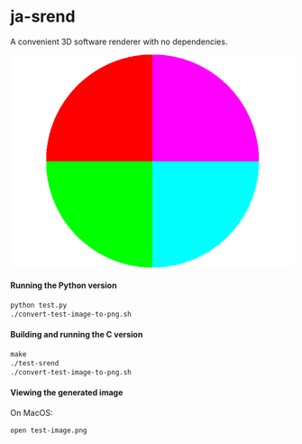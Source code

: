 # ja-srend
A convenient 3D software renderer with no dependencies.

![A test image rendered by ja-srend](./test-image.png "A sample image")

#### Running the Python version

    python test.py
    ./convert-test-image-to-png.sh

#### Building and running the C version

    make
    ./test-srend
    ./convert-test-image-to-png.sh

#### Viewing the generated image
On MacOS:

    open test-image.png
